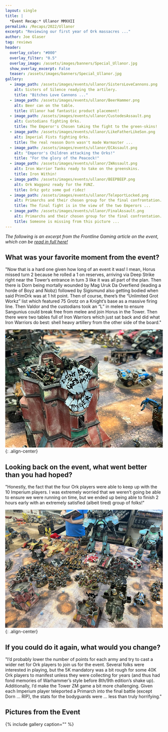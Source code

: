 ```yaml
---
layout: single
title: |
  *Event Recap:* Ullanor MMXXII
permalink: /Recaps/2022/Ullanor
excerpt: "Reviewing our first year of Ork massacres ..." 
author: Joe Glaser
tag: reviews
header:
  overlay_color: "#000"
  overlay_filter: "0.5"
  overlay_image: /assets/images/banners/Special_Ullanor.jpg
  show_overlay_excerpt: False
  teaser: /assets/images/banners/Special_Ullanor.jpg
gallery:
  - image_path: /assets/images/events/ullanor/SistersLoveCannons.png
    alt: Sisters of Silence readying the artilery.
    title: "Bitches Love Cannons ..."
  - image_path: /assets/images/events/ullanor/BeerHammer.png
    alt: Beer can on the table.
    title: Ullanor had fantastic product placement!
  - image_path: /assets/images/events/ullanor/CustodesAssault.png
    alt: Custodians fighting Orks.
    title: The Emperor's Chosen taking the fight to the green-skins!
  - image_path: /assets/images/events/ullanor/LikeFatherLikeSon.png
    alt: Imperial Fists fighting Orks.
    title: The real reason Dorn wasn't made Warmaster ...
  - image_path: /assets/images/events/ullanor/ECAssault.png
    alt: "Emperor's Children attacking the Orks!" 
    title: "For the glory of the Peacock!"
  - image_path: /assets/images/events/ullanor/IWAssault.png
    alt: Iron Warrior Tanks ready to take on the greenskins.
    title: Iron Within!
  - image_path: /assets/images/events/ullanor/BEEPBEEP.png
    alt: Ork Waggonz ready for the FUNZ.
    title: Orkz gotz some gud ridez!
  - image_path: /assets/images/events/ullanor/TeleportLocked.png
    alt: Primarchs and their chosen group for the final confrontation.
    title: The final fight is in the view of the two Emperors ...
  - image_path: /assets/images/events/ullanor/FinalAssault.png
    alt: Primarchs and their chosen group for the final confrontation.
    title: Someone is missing from this picture ...
---
```


*The following is an excerpt from the Frontline Gaming article on the event, which can be [read in full here!](https://frontlinegaming.org/2022/11/14/horus-heresy-ullanor-scenario-interview/)*

## What was your favorite moment from the event?
"Now that is a hard one given how long of an event it was! I mean, Horus missed turn 2 because he rolled a 1 on reserves, arriving via Deep Strike right near the Tower’s entrance in turn 3 like it was all part of the plan. Then there is Dorn being mortally wounded by Mag Uruk Da Overfiend (leading a horde of Boyz and Nobz) followed by Sigismund also getting bodied when said PrimOrk was at 1 hit point. Then of course, there’s the “Unlimited Grot Workz” list which featured 75 Grotz on a Knight’s base as a massive firing line. Then Valdor and the custodians took an “L” in melee to ensure Sangunius could break free from melee and join Horus in the Tower. Then there were two tables full of Iron Warriors which just sat back and did what Iron Warriors do best: shell heavy artillery from the other side of the board."

![image-center](/assets/images/events/ullanor/DontOrk.png){: .align-center}

## Looking back on the event, what went better than you had hoped?
"Honestly, the fact that the four Ork players were able to keep up with the 10 Imperium players. I was extremely worried that we weren’t going be able to ensure we were running on time, but we ended up being able to finish 2 hours early with an extremely satisfied (albeit tired) group of folks!"

![image-center](/assets/images/events/ullanor/CenterTable.png){: .align-center}

## If you could do it again, what would you change?
"I’d probably lower the number of points for each army and try to cast a wider net for Ork players to join us for the event. Several folks were interested in playing, but the 5K mandatory was a bit rough for some 40K Ork players to manifest unless they were collecting for years (and thus had fond memories of Warhammer’s style before 8th/9th edition’s shake up). Additionally, I’d make the Tower ZM game a bit more challenging. Given each Imperium player teleported a Primarch into the final battle (except Dorn … RIP), the stats for the bodyguards were … less than truly horrifying."

## Pictures from the Event

{% include gallery caption="" %}